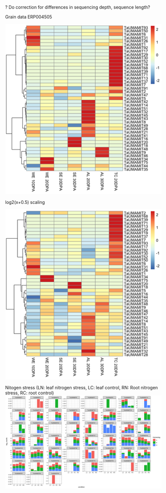
? Do correction for differences in sequencing depth, sequence length?

Grain data ERP004505

![](https://github.com/rkapr/UMAMI/blob/master/new_results/ERP004505_grain.png)

log2(x+0.5) scaling

![](https://github.com/rkapr/UMAMI/blob/master/new_results/ERP004505_grain_log2.png)

Nitogen stress (LN: leaf nitrogen stress, LC: leaf control, RN: Root nitrogen stress, RC: root control)
![](https://github.com/rkapr/UMAMI/blob/master/new_results/nitrogen_stress_homeolog.png)


